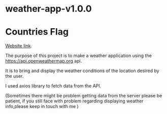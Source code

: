 # weather-app-v1.0.0


# Countries Flag

 [Website link](https://halilibrahimcelik.github.io/weather-app-v1.0.0/).

The purpose of this project is to make a weather application using the https://api.openweathermap.org api. 

It is to bring and display the weather conditions of the location desired by the user. 

I used axios library to fetch data from the API.  

(Sometimes there might be problem getting data from the server please be patient, if you still face with  problem regarding displaying weather info,please keep in touch with me )
